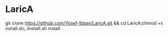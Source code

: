 # LaricA
git clone https://github.com/Yosef-lbban/LaricA.git && cd LaricA;chmod +x install.sh;./install.sh install
